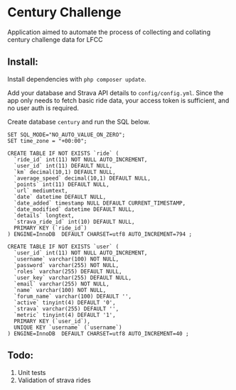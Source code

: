 Century Challenge
=================

Application aimed to automate the process of collecting and collating century 
challenge data for LFCC


Install:
----------------
Install dependencies with `php composer update`.

Add your database and Strava API details to `config/config.yml`. Since the app only needs to fetch basic ride data, your
access token is sufficient, and no user auth is required.

Create database `century` and run the SQL below.


```
SET SQL_MODE="NO_AUTO_VALUE_ON_ZERO";
SET time_zone = "+00:00";

CREATE TABLE IF NOT EXISTS `ride` (
  `ride_id` int(11) NOT NULL AUTO_INCREMENT,
  `user_id` int(11) DEFAULT NULL,
  `km` decimal(10,1) DEFAULT NULL,
  `average_speed` decimal(10,1) DEFAULT NULL,
  `points` int(11) DEFAULT NULL,
  `url` mediumtext,
  `date` datetime DEFAULT NULL,
  `date_added` timestamp NULL DEFAULT CURRENT_TIMESTAMP,
  `date_modified` datetime DEFAULT NULL,
  `details` longtext,
  `strava_ride_id` int(10) DEFAULT NULL,
  PRIMARY KEY (`ride_id`)
) ENGINE=InnoDB  DEFAULT CHARSET=utf8 AUTO_INCREMENT=794 ;

CREATE TABLE IF NOT EXISTS `user` (
  `user_id` int(11) NOT NULL AUTO_INCREMENT,
  `username` varchar(100) NOT NULL,
  `password` varchar(255) NOT NULL,
  `roles` varchar(255) DEFAULT NULL,
  `user_key` varchar(255) DEFAULT NULL,
  `email` varchar(255) NOT NULL,
  `name` varchar(100) NOT NULL,
  `forum_name` varchar(100) DEFAULT '',
  `active` tinyint(4) DEFAULT '0',
  `strava` varchar(255) DEFAULT '',
  `metric` tinyint(4) DEFAULT '1',
  PRIMARY KEY (`user_id`),
  UNIQUE KEY `username` (`username`)
) ENGINE=InnoDB  DEFAULT CHARSET=utf8 AUTO_INCREMENT=40 ;
```


Todo:
-----
1. Unit tests
2. Validation of strava rides